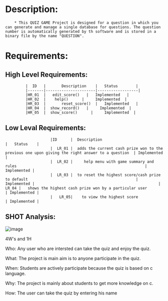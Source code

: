 # Description:
        * This QUIZ GAME Project is designed for a question in which you can generate and manage a single database for questions. The question number is automatically generated by th software and is stored in a binary file by the name "QUESTION".
  # Requirements:
  ## High Level Requirements:
               
             |  ID   |       Description    |	Status        |
             |-------|----------------------|------------------|
             |HR_01  |	 edit_score()   |	Implemented   |
             |HR_02  |	  help()	  |     Implemented  |
             |HR_03  |       reset_score()  |	Implemented   |
             |HR_04  |	show_record()   |     Implemented  |
             |HR_05  |	show_score()	  |     Implemented  |

   ## Low Leval Requirements:
                
            

                        |ID	     |  Description	                                                                                   |   Status    |
                        |  LR_01 |  adds the current cash prize won to the previous one upon giving the right answer to a question  | Implemented |
                        |  LR_02 |	   help menu with game summary and rules                                                         | Implemented |
                        |  LR_03 |  to reset the highest score/cash prize to default                                                | Implemented |                                                       |  LR_04 |   shows the highest cash prize won by a particular user	                                     | Implemented |
                        |   LR_05|    to view the highest score                                                                     | Implemented |
## SHOT Analysis:
   ![image](https://user-images.githubusercontent.com/87614111/153429883-897bb5f4-e6d3-4395-9871-d1f776cbaca4.png)
 
 4W's and 1H
 
 
 
Who:
    Any user who are intersted can take the quiz and enjoy the quiz.

What:
    The project is main aim is to anyone participate in the quiz.

When:
   Students are actively participate because the quiz is based on c language.

Why:
  The project is mainly about students to get more knowledge on c.

How:
  The user can take the quiz by entering his name
   
